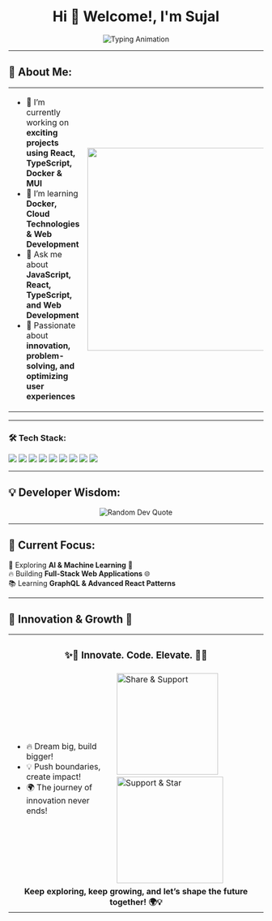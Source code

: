 <h1 align="center">Hi 👋 Welcome!, I'm Sujal</h1>

<p align="center">
 <img src="https://readme-typing-svg.herokuapp.com?font=Fira+Code&size=22&pause=1000&color=FF5733&width=600&lines=Innovative+Thinker+%7C+Problem+Solver+🚀;Building+Impactful+Solutions!+💡;Driven+by+Passion+%7C+Fueled+by+Curiosity+🔥;Turning+Ideas+into+Reality+⚡;Striving+for+Excellence+🌟;Never+Stop+Learning+📚" alt="Typing Animation" />
</p>

---

## 🚀 About Me:

<table>
  <tr>
    <td>
      <ul>
        <li>🔭 I’m currently working on <b>exciting projects using React, TypeScript, Docker & MUI</b></li>
        <li>🌱 I’m learning <b>Docker, Cloud Technologies & Web Development</b></li>
        <li>💬 Ask me about <b>JavaScript, React, TypeScript, and Web Development</b></li>
        <li>🚀 Passionate about <b>innovation, problem-solving, and optimizing user experiences</b></li>
      </ul>
    </td>
    <td>
      <img src="https://media.giphy.com/media/qgQUggAC3Pfv687qPC/giphy.gif" width="400"/>
    </td>
  </tr>
</table>


---

### 🛠️ Tech Stack:
<p>
  <img src="https://img.shields.io/badge/React-20232A?style=for-the-badge&logo=react&logoColor=61DAFB" />
  <img src="https://img.shields.io/badge/JavaScript-F7DF1E?style=for-the-badge&logo=javascript&logoColor=black" />
  <img src="https://img.shields.io/badge/TypeScript-3178C6?style=for-the-badge&logo=typescript&logoColor=white" />
  <img src="https://img.shields.io/badge/HTML5-E34F26?style=for-the-badge&logo=html5&logoColor=white" />
  <img src="https://img.shields.io/badge/CSS3-1572B6?style=for-the-badge&logo=css3&logoColor=white" />
  <img src="https://img.shields.io/badge/MUI-007FFF?style=for-the-badge&logo=mui&logoColor=white" />
  <img src="https://img.shields.io/badge/Docker-2496ED?style=for-the-badge&logo=docker&logoColor=white" />
  <img src="https://img.shields.io/badge/GitHub-181717?style=for-the-badge&logo=github&logoColor=white" /> 
  <img src="https://img.shields.io/badge/Git-F05032?style=for-the-badge&logo=git&logoColor=white" />
</p>

---

## 💡 Developer Wisdom:
<p align="center">
  <img src="https://quotes-github-readme.vercel.app/api?type=horizontal&theme=radical" alt="Random Dev Quote"/>
</p>


---

## 🎯 Current Focus:
🚀 Exploring **AI & Machine Learning** 🤖  
🔥 Building **Full-Stack Web Applications** 🌐  
📚 Learning **GraphQL & Advanced React Patterns**  

---

## 🚀 Innovation & Growth 🚀

<table align="center">
  <tr>
    <td colspan="2" align="center">
      <h3>✨🚀 Innovate. Code. Elevate. 🚀✨</h3>
    </td>
  </tr>
  <tr>
    <td>
      <ul>
        <li>🔥 Dream big, build bigger!</li>
        <li>💡 Push boundaries, create impact!</li>
        <li>🌍 The journey of innovation never ends!</li>
      </ul>
    </td> 
    <td>
    <img src="https://media.giphy.com/media/jt7bAtEijhurm/giphy.gif" width="200" alt="Share & Support"/> &nbsp; <img src="https://media.giphy.com/media/xT9IgzoKnwFNmISR8I/giphy.gif" width="210" alt="Support & Star"/> 
    </td>
  </tr>
  <tr>
    <td colspan="2" align="center">
      <strong>Keep exploring, keep growing, and let’s shape the future together! 🌍💡</strong>
    </td>
  </tr>
</table>
